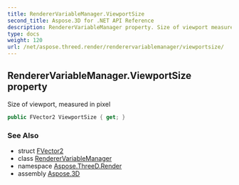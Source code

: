 ```yaml
---
title: RendererVariableManager.ViewportSize
second_title: Aspose.3D for .NET API Reference
description: RendererVariableManager property. Size of viewport measured in pixel
type: docs
weight: 120
url: /net/aspose.threed.render/renderervariablemanager/viewportsize/
---
```

## RendererVariableManager.ViewportSize property

Size of viewport, measured in pixel

```csharp
public FVector2 ViewportSize { get; }
```

### See Also

* struct [FVector2](../../../aspose.threed.utilities/fvector2/)
* class [RendererVariableManager](../)
* namespace [Aspose.ThreeD.Render](../../../aspose.threed.render/)
* assembly [Aspose.3D](../../../)


